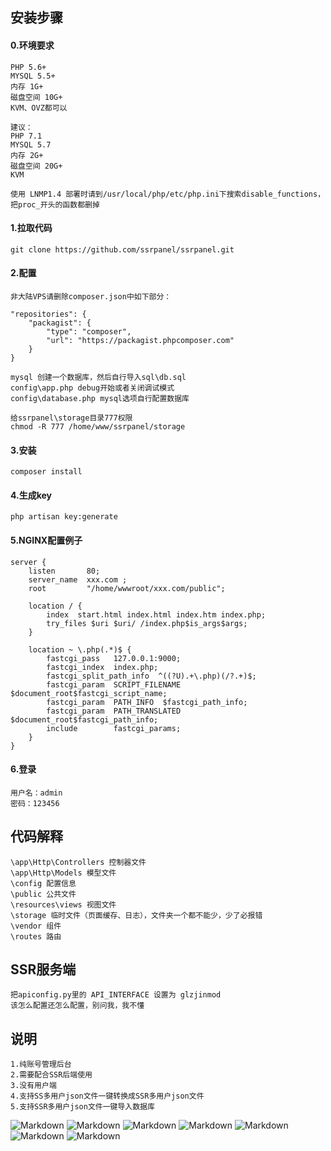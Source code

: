 ## 安装步骤
#### 0.环境要求
````
PHP 5.6+
MYSQL 5.5+
内存 1G+
磁盘空间 10G+
KVM、OVZ都可以

建议：
PHP 7.1
MYSQL 5.7
内存 2G+
磁盘空间 20G+
KVM

使用 LNMP1.4 部署时请到/usr/local/php/etc/php.ini下搜索disable_functions，把proc_开头的函数都删掉
````

#### 1.拉取代码
````
git clone https://github.com/ssrpanel/ssrpanel.git
````

#### 2.配置
````
非大陆VPS请删除composer.json中如下部分：

"repositories": {
    "packagist": {
        "type": "composer",
        "url": "https://packagist.phpcomposer.com"
    }
}

mysql 创建一个数据库，然后自行导入sql\db.sql
config\app.php debug开始或者关闭调试模式
config\database.php mysql选项自行配置数据库

给ssrpanel\storage目录777权限
chmod -R 777 /home/www/ssrpanel/storage
````

#### 3.安装
````
composer install
````

#### 4.生成key
````
php artisan key:generate
````

#### 5.NGINX配置例子
````
server {
    listen       80;
    server_name  xxx.com ;
    root         "/home/wwwroot/xxx.com/public";
    
    location / {
        index  start.html index.html index.htm index.php;
        try_files $uri $uri/ /index.php$is_args$args;
    }
    
    location ~ \.php(.*)$ {
        fastcgi_pass   127.0.0.1:9000;
        fastcgi_index  index.php;
        fastcgi_split_path_info  ^((?U).+\.php)(/?.+)$;
        fastcgi_param  SCRIPT_FILENAME  $document_root$fastcgi_script_name;
        fastcgi_param  PATH_INFO  $fastcgi_path_info;
        fastcgi_param  PATH_TRANSLATED  $document_root$fastcgi_path_info;
        include        fastcgi_params;
    }
}
````

#### 6.登录
````
用户名：admin
密码：123456
````

## 代码解释
````
\app\Http\Controllers 控制器文件
\app\Http\Models 模型文件
\config 配置信息
\public 公共文件
\resources\views 视图文件
\storage 临时文件（页面缓存、日志），文件夹一个都不能少，少了必报错
\vendor 组件
\routes 路由
````

## SSR服务端
````
把apiconfig.py里的 API_INTERFACE 设置为 glzjinmod
该怎么配置还怎么配置，别问我，我不懂
````
## 说明
````
1.纯账号管理后台
2.需要配合SSR后端使用
3.没有用户端
4.支持SS多用户json文件一键转换成SSR多用户json文件
5.支持SSR多用户json文件一键导入数据库
````

![Markdown](http://i1.ciimg.com/1949/9a144d614a97e76c.png)
![Markdown](http://i1.ciimg.com/1949/16a7397810f8819d.png)
![Markdown](http://i1.ciimg.com/1949/6741b88c5a02d550.png)
![Markdown](http://i1.ciimg.com/1949/a12612d57fdaa001.png)
![Markdown](http://i1.ciimg.com/1949/c5c80818393d585e.png)
![Markdown](http://i1.ciimg.com/1949/c52861d84ed70039.png)
![Markdown](http://i1.ciimg.com/1949/83354a1cd7fbd041.png)